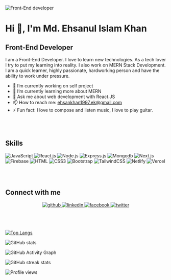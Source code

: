 ![Front-End developer](https://pbs.twimg.com/profile_banners/1581169960608763905/1670339967/1500x400)

# Hi 👋, I'm Md. Ehsanul Islam Khan
## Front-End Developer
I am a Front-End Developer. I love to learn new technologies. As a tech lover I try to put my learning into reality. I also work on MERN Stack Development. I am a quick learner, highly passionate, hardworking person and have the ability to work under pressure.


- 🔭 I’m currently working on self project 
- 🌱 I’m currently learning more about MERN 
- 💬 Ask me about web development with React.JS 
- 📫 How to reach me: ehsankhan1997.ek@gmail.com 
- ⚡ Fun fact: I love to compose and listen music, I love to play guitar. 

<br/>
<br/>

## Skills
![JavaScript](https://img.shields.io/badge/JavaScript-F7DF1E?style=flat-square&logo=javascript&logoColor=black)
![React.js](https://img.shields.io/badge/React.js-0081CB?style=flat-square&logo=react&logoColor=61DAFB)
![Node.js](https://img.shields.io/badge/Node.js-43853D?style=flat-square&logo=node.js&logoColor=white)
![Express.js](https://img.shields.io/badge/Express.js-navy?style=flat-square&logo=express&logoColor=white)
![Mongodb](https://img.shields.io/badge/Mongodb-black?style=flat-square&logo=mongodb&logoColor=green)
![Next.js](https://img.shields.io/badge/Next.js-black?style=flat-square&logo=next.js&logoColor=white)
![Firebase](https://img.shields.io/badge/Firebase-yellow?style=flat-square&logo=firebase&logoColor=orange)
![HTML](https://img.shields.io/badge/HTML5-E34F26?style=flat-square&logo=html5&logoColor=white)
![CSS3](https://img.shields.io/badge/CSS3-1572B6?style=flat-square&logo=css3&logoColor=white)
![Bootstrap](https://img.shields.io/badge/Bootstrap-563D7C?style=flat-square&logo=bootstrap&logoColor=white)
![TailwindCSS](https://img.shields.io/badge/Tailwind_CSS-38B2AC?style=flat-square&logo=tailwind-css&logoColor=white)
![Netlify](https://img.shields.io/badge/Netlify-00C7B7?style=flat-square&logo=netlify&logoColor=white)
![Vercel](https://img.shields.io/badge/Vercel-black?style=flat-square&logo=vercel&logoColor=white)

<br/>
<br/>

## Connect with me  
<div align="center">
<a href="https://github.com/EhsanEIK" target="_blank">
<img src=https://img.shields.io/badge/github-%2324292e.svg?&style=for-the-badge&logo=github&logoColor=white alt=github style="margin-bottom: 5px;" />
</a>
<a href="https://www.linkedin.com/in/ehsanulislamkhan/" target="_blank">
<img src=https://img.shields.io/badge/linkedin-%231E77B5.svg?&style=for-the-badge&logo=linkedin&logoColor=white alt=linkedin style="margin-bottom: 5px;" />
</a>
<a href="https://www.facebook.com/ehsankhanEIK/" target="_blank">
<img src=https://img.shields.io/badge/facebook-%232E87FB.svg?&style=for-the-badge&logo=facebook&logoColor=white alt=facebook style="margin-bottom: 5px;" />
</a>
<a href="https://twitter.com/Ehsan_EIK" target="_blank">
<img src=https://img.shields.io/badge/twitter-%2300acee.svg?&style=for-the-badge&logo=twitter&logoColor=white alt=twitter style="margin-bottom: 5px;" />
</a> 
</div>

<br/>
<br/>
<br/>

[![Top Langs](https://github-readme-stats.vercel.app/api/top-langs/?username=EhsanEIK)](https://github.com/anuraghazra/github-readme-stats)

![GitHub stats](https://github-readme-stats.vercel.app/api?username=EhsanEIK&show_icons=true)  

![GitHub Activity Graph](https://activity-graph.herokuapp.com/graph?username=EhsanEIK)  

![GitHub streak stats](https://streak-stats.demolab.com/?user=EhsanEIK)  

![Profile views](https://gpvc.arturio.dev/EhsanEIK)   
